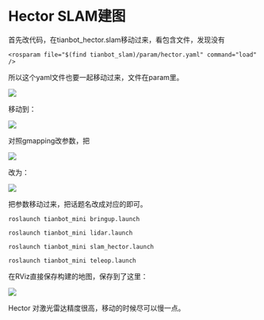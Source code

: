 # Hector SLAM建图

首先改代码，在tianbot_hector.slam移动过来，看包含文件，发现没有

```shell
<rosparam file="$(find tianbot_slam)/param/hector.yaml" command="load" />
```

所以这个yaml文件也要一起移动过来，文件在param里。

![](https://img.kancloud.cn/fe/52/fe52cec2837ec577ea024234253a1fc1_965x214.png)

移动到：

![](https://img.kancloud.cn/af/7a/af7a03227a99bf4962f1f6064895f460_965x276.png)

对照gmapping改参数，把

![](https://img.kancloud.cn/90/65/9065b2e58f48de7ed599347194be294c_1920x1080.png)

改为：

![](https://img.kancloud.cn/4a/1e/4a1e84e09c8c0d8015d4efc536105aec_1920x1080.png)

把参数移动过来，把话题名改成对应的即可。

```shell
roslaunch tianbot_mini bringup.launch
```

```shell
roslaunch tianbot_mini lidar.launch
```

```shell
roslaunch tianbot_mini slam_hector.launch
```

```shell
roslaunch tianbot_mini teleop.launch
```

在RViz直接保存构建的地图，保存到了这里：

![](https://img.kancloud.cn/86/0d/860d1b0aebd134839399e799d4716195_964x280.png)

Hector 对激光雷达精度很高，移动的时候尽可以慢一点。